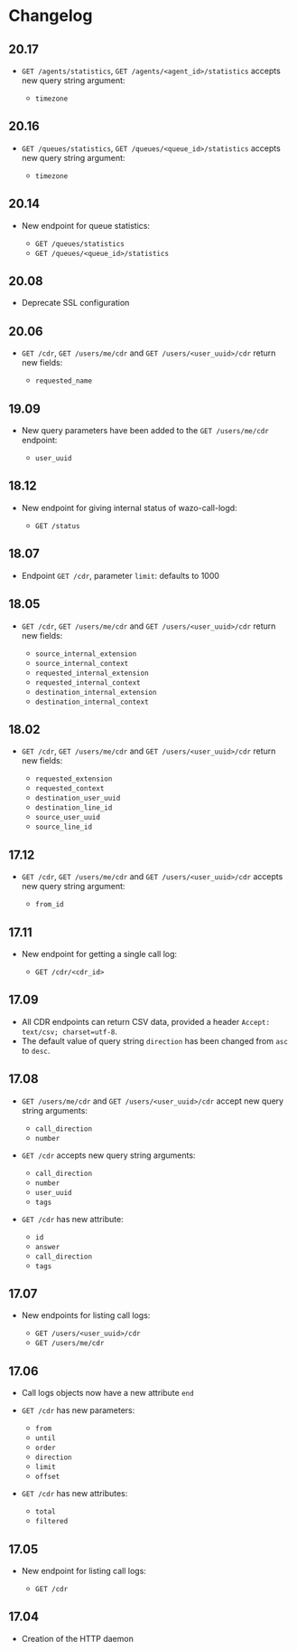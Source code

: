 # Changelog

## 20.17

* `GET /agents/statistics`, `GET /agents/<agent_id>/statistics` accepts new query string
  argument:

  * `timezone`

## 20.16

* `GET /queues/statistics`, `GET /queues/<queue_id>/statistics` accepts new query string
  argument:

  * `timezone`

## 20.14

* New endpoint for queue statistics:

  * `GET /queues/statistics`
  * `GET /queues/<queue_id>/statistics`

## 20.08

* Deprecate SSL configuration

## 20.06

* `GET /cdr`, `GET /users/me/cdr` and `GET /users/<user_uuid>/cdr` return new fields:

  * `requested_name`

## 19.09

* New query parameters have been added to the `GET /users/me/cdr` endpoint:

  * `user_uuid`

## 18.12

* New endpoint for giving internal status of wazo-call-logd:

  * `GET /status`


## 18.07

* Endpoint `GET /cdr`, parameter `limit`: defaults to 1000


## 18.05

* `GET /cdr`, `GET /users/me/cdr` and `GET /users/<user_uuid>/cdr` return new fields:

  * `source_internal_extension`
  * `source_internal_context`
  * `requested_internal_extension`
  * `requested_internal_context`
  * `destination_internal_extension`
  * `destination_internal_context`


## 18.02

* `GET /cdr`, `GET /users/me/cdr` and `GET /users/<user_uuid>/cdr` return new fields:

  * `requested_extension`
  * `requested_context`
  * `destination_user_uuid`
  * `destination_line_id`
  * `source_user_uuid`
  * `source_line_id`


## 17.12

* `GET /cdr`, `GET /users/me/cdr` and `GET /users/<user_uuid>/cdr` accepts new query string
  argument:

  * `from_id`


## 17.11

* New endpoint for getting a single call log:

  * `GET /cdr/<cdr_id>`


## 17.09

* All CDR endpoints can return CSV data, provided a header `Accept: text/csv; charset=utf-8`.
* The default value of query string `direction` has been changed from `asc` to `desc`.


## 17.08

* `GET /users/me/cdr` and `GET /users/<user_uuid>/cdr` accept new query string arguments:

  * `call_direction`
  * `number`

* `GET /cdr` accepts new query string arguments:

  * `call_direction`
  * `number`
  * `user_uuid`
  * `tags`

* `GET /cdr` has new attribute:

  * `id`
  * `answer`
  * `call_direction`
  * `tags`


## 17.07

* New endpoints for listing call logs:

  * `GET /users/<user_uuid>/cdr`
  * `GET /users/me/cdr`

## 17.06

* Call logs objects now have a new attribute `end`
* `GET /cdr` has new parameters:

  * `from`
  * `until`
  * `order`
  * `direction`
  * `limit`
  * `offset`

* `GET /cdr` has new attributes:

  * `total`
  * `filtered`

## 17.05

* New endpoint for listing call logs:

  * `GET /cdr`

## 17.04

* Creation of the HTTP daemon
